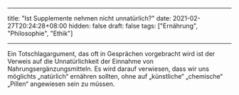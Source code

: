 
---
title: "Ist Supplemente nehmen nicht unnatürlich?"
date: 2021-02-27T20:24:28+08:00
hidden: false
draft: false
tags: ["Ernährung", "Philosophie", "Ethik"]

---

Ein Totschlagargument, das oft in Gesprächen vorgebracht wird ist der Verweis auf die Unnatürlichkeit der Einnahme von Nahrungsergänzungsmitteln. Es wird darauf verwiesen, dass wir uns möglichts „natürlich“ ernähren sollten, ohne auf „künstliche“ „chemische“ „Pillen“ angewiesen sein zu müssen.

